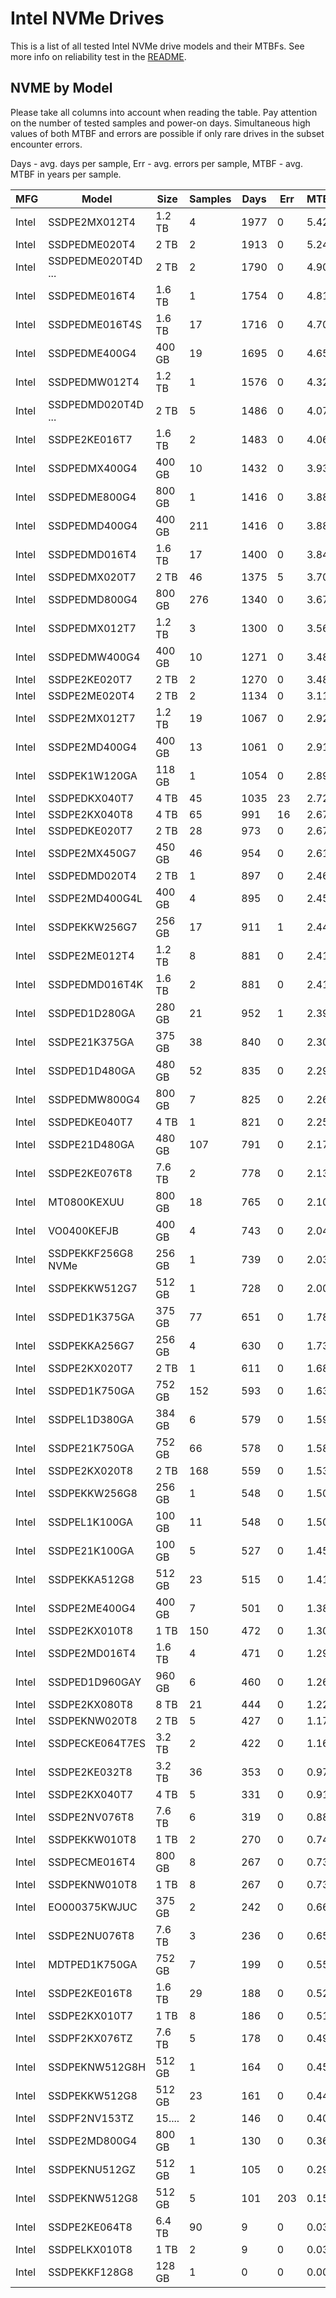 Intel NVMe Drives
=================

This is a list of all tested Intel NVMe drive models and their MTBFs. See more
info on reliability test in the [README](https://github.com/linuxhw/EnterpriseDrive).

NVME by Model
------------

Please take all columns into account when reading the table. Pay attention on the
number of tested samples and power-on days. Simultaneous high values of both MTBF
and errors are possible if only rare drives in the subset encounter errors.

Days - avg. days per sample,
Err  - avg. errors per sample,
MTBF - avg. MTBF in years per sample.

| MFG       | Model              | Size   | Samples | Days  | Err   | MTBF |
|-----------|--------------------|--------|---------|-------|-------|------|
| Intel     | SSDPE2MX012T4      | 1.2 TB | 4       | 1977  | 0     | 5.42   |
| Intel     | SSDPEDME020T4      | 2 TB   | 2       | 1913  | 0     | 5.24   |
| Intel     | SSDPEDME020T4D ... | 2 TB   | 2       | 1790  | 0     | 4.90   |
| Intel     | SSDPEDME016T4      | 1.6 TB | 1       | 1754  | 0     | 4.81   |
| Intel     | SSDPEDME016T4S     | 1.6 TB | 17      | 1716  | 0     | 4.70   |
| Intel     | SSDPEDME400G4      | 400 GB | 19      | 1695  | 0     | 4.65   |
| Intel     | SSDPEDMW012T4      | 1.2 TB | 1       | 1576  | 0     | 4.32   |
| Intel     | SSDPEDMD020T4D ... | 2 TB   | 5       | 1486  | 0     | 4.07   |
| Intel     | SSDPE2KE016T7      | 1.6 TB | 2       | 1483  | 0     | 4.06   |
| Intel     | SSDPEDMX400G4      | 400 GB | 10      | 1432  | 0     | 3.93   |
| Intel     | SSDPEDME800G4      | 800 GB | 1       | 1416  | 0     | 3.88   |
| Intel     | SSDPEDMD400G4      | 400 GB | 211     | 1416  | 0     | 3.88   |
| Intel     | SSDPEDMD016T4      | 1.6 TB | 17      | 1400  | 0     | 3.84   |
| Intel     | SSDPEDMX020T7      | 2 TB   | 46      | 1375  | 5     | 3.70   |
| Intel     | SSDPEDMD800G4      | 800 GB | 276     | 1340  | 0     | 3.67   |
| Intel     | SSDPEDMX012T7      | 1.2 TB | 3       | 1300  | 0     | 3.56   |
| Intel     | SSDPEDMW400G4      | 400 GB | 10      | 1271  | 0     | 3.48   |
| Intel     | SSDPE2KE020T7      | 2 TB   | 2       | 1270  | 0     | 3.48   |
| Intel     | SSDPE2ME020T4      | 2 TB   | 2       | 1134  | 0     | 3.11   |
| Intel     | SSDPE2MX012T7      | 1.2 TB | 19      | 1067  | 0     | 2.92   |
| Intel     | SSDPE2MD400G4      | 400 GB | 13      | 1061  | 0     | 2.91   |
| Intel     | SSDPEK1W120GA      | 118 GB | 1       | 1054  | 0     | 2.89   |
| Intel     | SSDPEDKX040T7      | 4 TB   | 45      | 1035  | 23    | 2.72   |
| Intel     | SSDPE2KX040T8      | 4 TB   | 65      | 991   | 16    | 2.67   |
| Intel     | SSDPEDKE020T7      | 2 TB   | 28      | 973   | 0     | 2.67   |
| Intel     | SSDPE2MX450G7      | 450 GB | 46      | 954   | 0     | 2.61   |
| Intel     | SSDPEDMD020T4      | 2 TB   | 1       | 897   | 0     | 2.46   |
| Intel     | SSDPE2MD400G4L     | 400 GB | 4       | 895   | 0     | 2.45   |
| Intel     | SSDPEKKW256G7      | 256 GB | 17      | 911   | 1     | 2.44   |
| Intel     | SSDPE2ME012T4      | 1.2 TB | 8       | 881   | 0     | 2.41   |
| Intel     | SSDPEDMD016T4K     | 1.6 TB | 2       | 881   | 0     | 2.41   |
| Intel     | SSDPED1D280GA      | 280 GB | 21      | 952   | 1     | 2.39   |
| Intel     | SSDPE21K375GA      | 375 GB | 38      | 840   | 0     | 2.30   |
| Intel     | SSDPED1D480GA      | 480 GB | 52      | 835   | 0     | 2.29   |
| Intel     | SSDPEDMW800G4      | 800 GB | 7       | 825   | 0     | 2.26   |
| Intel     | SSDPEDKE040T7      | 4 TB   | 1       | 821   | 0     | 2.25   |
| Intel     | SSDPE21D480GA      | 480 GB | 107     | 791   | 0     | 2.17   |
| Intel     | SSDPE2KE076T8      | 7.6 TB | 2       | 778   | 0     | 2.13   |
| Intel     | MT0800KEXUU        | 800 GB | 18      | 765   | 0     | 2.10   |
| Intel     | VO0400KEFJB        | 400 GB | 4       | 743   | 0     | 2.04   |
| Intel     | SSDPEKKF256G8 NVMe | 256 GB | 1       | 739   | 0     | 2.03   |
| Intel     | SSDPEKKW512G7      | 512 GB | 1       | 728   | 0     | 2.00   |
| Intel     | SSDPED1K375GA      | 375 GB | 77      | 651   | 0     | 1.78   |
| Intel     | SSDPEKKA256G7      | 256 GB | 4       | 630   | 0     | 1.73   |
| Intel     | SSDPE2KX020T7      | 2 TB   | 1       | 611   | 0     | 1.68   |
| Intel     | SSDPED1K750GA      | 752 GB | 152     | 593   | 0     | 1.63   |
| Intel     | SSDPEL1D380GA      | 384 GB | 6       | 579   | 0     | 1.59   |
| Intel     | SSDPE21K750GA      | 752 GB | 66      | 578   | 0     | 1.58   |
| Intel     | SSDPE2KX020T8      | 2 TB   | 168     | 559   | 0     | 1.53   |
| Intel     | SSDPEKKW256G8      | 256 GB | 1       | 548   | 0     | 1.50   |
| Intel     | SSDPEL1K100GA      | 100 GB | 11      | 548   | 0     | 1.50   |
| Intel     | SSDPE21K100GA      | 100 GB | 5       | 527   | 0     | 1.45   |
| Intel     | SSDPEKKA512G8      | 512 GB | 23      | 515   | 0     | 1.41   |
| Intel     | SSDPE2ME400G4      | 400 GB | 7       | 501   | 0     | 1.38   |
| Intel     | SSDPE2KX010T8      | 1 TB   | 150     | 472   | 0     | 1.30   |
| Intel     | SSDPE2MD016T4      | 1.6 TB | 4       | 471   | 0     | 1.29   |
| Intel     | SSDPED1D960GAY     | 960 GB | 6       | 460   | 0     | 1.26   |
| Intel     | SSDPE2KX080T8      | 8 TB   | 21      | 444   | 0     | 1.22   |
| Intel     | SSDPEKNW020T8      | 2 TB   | 5       | 427   | 0     | 1.17   |
| Intel     | SSDPECKE064T7ES    | 3.2 TB | 2       | 422   | 0     | 1.16   |
| Intel     | SSDPE2KE032T8      | 3.2 TB | 36      | 353   | 0     | 0.97   |
| Intel     | SSDPE2KX040T7      | 4 TB   | 5       | 331   | 0     | 0.91   |
| Intel     | SSDPE2NV076T8      | 7.6 TB | 6       | 319   | 0     | 0.88   |
| Intel     | SSDPEKKW010T8      | 1 TB   | 2       | 270   | 0     | 0.74   |
| Intel     | SSDPECME016T4      | 800 GB | 8       | 267   | 0     | 0.73   |
| Intel     | SSDPEKNW010T8      | 1 TB   | 8       | 267   | 0     | 0.73   |
| Intel     | EO000375KWJUC      | 375 GB | 2       | 242   | 0     | 0.66   |
| Intel     | SSDPE2NU076T8      | 7.6 TB | 3       | 236   | 0     | 0.65   |
| Intel     | MDTPED1K750GA      | 752 GB | 7       | 199   | 0     | 0.55   |
| Intel     | SSDPE2KE016T8      | 1.6 TB | 29      | 188   | 0     | 0.52   |
| Intel     | SSDPE2KX010T7      | 1 TB   | 8       | 186   | 0     | 0.51   |
| Intel     | SSDPF2KX076TZ      | 7.6 TB | 5       | 178   | 0     | 0.49   |
| Intel     | SSDPEKNW512G8H     | 512 GB | 1       | 164   | 0     | 0.45   |
| Intel     | SSDPEKKW512G8      | 512 GB | 23      | 161   | 0     | 0.44   |
| Intel     | SSDPF2NV153TZ      | 15.... | 2       | 146   | 0     | 0.40   |
| Intel     | SSDPE2MD800G4      | 800 GB | 1       | 130   | 0     | 0.36   |
| Intel     | SSDPEKNU512GZ      | 512 GB | 1       | 105   | 0     | 0.29   |
| Intel     | SSDPEKNW512G8      | 512 GB | 5       | 101   | 203   | 0.15   |
| Intel     | SSDPE2KE064T8      | 6.4 TB | 90      | 9     | 0     | 0.03   |
| Intel     | SSDPELKX010T8      | 1 TB   | 2       | 9     | 0     | 0.03   |
| Intel     | SSDPEKKF128G8      | 128 GB | 1       | 0     | 0     | 0.00   |
